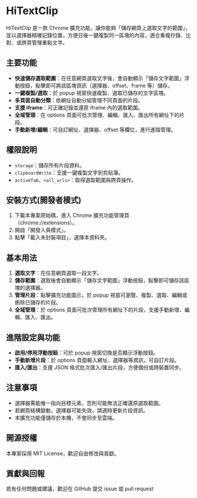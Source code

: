 # HiTextClip

HiTextClip 是一款 Chrome 擴充功能，讓你能夠「儲存網頁上選取文字的範圍」，並以選擇器精確記錄位置，方便日後一鍵複製同一區塊的內容，適合重複抄錄、比對、或跨頁管理重點文字。

## 主要功能

- **快速儲存選取範圍**：在任意網頁選取文字後，會自動顯示「儲存文字範圍」浮動按鈕，點擊即可將該區塊資訊（選擇器、offset、frame 等）儲存。
- **一鍵複製/選取**：於 popup 視窗快速複製、選取已儲存的文字區塊。
- **多頁面自動分類**：依網址自動分組管理不同頁面的片段。
- **支援 iframe**：可正確記錄並還原 iframe 內的選取範圍。
- **全域管理**：在 options 頁面可批次管理、編輯、匯入、匯出所有網址下的片段。
- **手動新增/編輯**：可自訂網址、選擇器、offset 等欄位，進行進階管理。

## 權限說明

- `storage`：儲存所有片段資料。
- `clipboardWrite`：支援一鍵複製文字到剪貼簿。
- `activeTab`、`<all_urls>`：取得選取範圍與跨頁操作。

## 安裝方式(開發者模式)

1. 下載本專案原始碼，進入 Chrome 擴充功能管理頁（chrome://extensions）。
2. 開啟「開發人員模式」。
3. 點擊「載入未封裝項目」，選擇本資料夾。

## 基本用法

1. **選取文字**：在任意網頁選取一段文字。
2. **儲存範圍**：選取後會自動顯示「儲存文字範圍」浮動按鈕，點擊即可儲存該區塊的選擇器。
3. **管理片段**：點擊擴充功能圖示，於 popup 視窗可瀏覽、複製、選取、編輯或刪除已儲存的片段。
4. **全域管理**：於 options 頁面可批次管理所有網址下的片段，支援手動新增、編輯、匯入、匯出。

## 進階設定與功能

- **啟用/停用浮動按鈕**：可於 popup 視窗切換是否顯示浮動按鈕。
- **手動新增片段**：於 options 頁面輸入網址、選擇器等資訊，可自訂片段。
- **匯入/匯出**：支援 JSON 格式批次匯入/匯出片段，方便備份或跨裝置同步。

## 注意事項

- 選擇器需能唯一指向目標元素，否則可能無法正確還原選取範圍。
- 若網頁結構變動，選擇器可能失效，請適時更新片段資訊。
- 本擴充功能僅儲存於本機，不會同步至雲端。

## 開源授權

本專案採用 MIT License，歡迎自由修改與貢獻。

## 貢獻與回報

若有任何問題或建議，歡迎在 GitHub 提交 issue 或 pull request